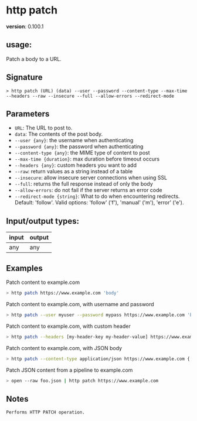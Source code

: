 # http patch

**version**: 0.100.1

## **usage**:

Patch a body to a URL.

## Signature

`> http patch (URL) (data) --user --password --content-type --max-time --headers --raw --insecure --full --allow-errors --redirect-mode`

## Parameters

- `URL`: The URL to post to.
- `data`: The contents of the post body.
- `--user {any}`: the username when authenticating
- `--password {any}`: the password when authenticating
- `--content-type {any}`: the MIME type of content to post
- `--max-time {duration}`: max duration before timeout occurs
- `--headers {any}`: custom headers you want to add
- `--raw`: return values as a string instead of a table
- `--insecure`: allow insecure server connections when using SSL
- `--full`: returns the full response instead of only the body
- `--allow-errors`: do not fail if the server returns an error code
- `--redirect-mode {string}`: What to do when encountering redirects. Default: 'follow'. Valid options: 'follow' ('f'), 'manual' ('m'), 'error' ('e').

## Input/output types:

| input | output |
| ----- | ------ |
| any   | any    |

## Examples

Patch content to example.com

```bash
> http patch https://www.example.com 'body'
```

Patch content to example.com, with username and password

```bash
> http patch --user myuser --password mypass https://www.example.com 'body'
```

Patch content to example.com, with custom header

```bash
> http patch --headers [my-header-key my-header-value] https://www.example.com
```

Patch content to example.com, with JSON body

```bash
> http patch --content-type application/json https://www.example.com { field: value }
```

Patch JSON content from a pipeline to example.com

```bash
> open --raw foo.json | http patch https://www.example.com
```

## Notes

```text
Performs HTTP PATCH operation.
```
